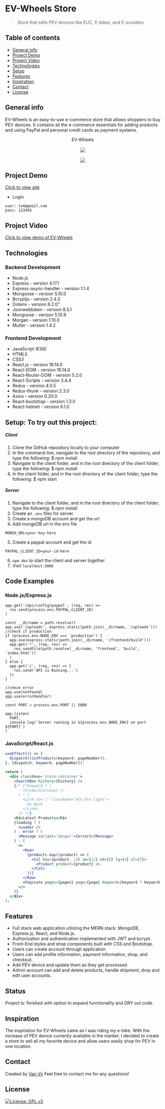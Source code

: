 # EV-Wheels Store

> Store that sells PEV devices like EUC, E-bikes, and E-scooters

## Table of contents

- [General info](#general-info)
- [Project Demo](#project-demo)
- [Project Video](#project-video)
- [Technologies](#technologies)
- [Setup](#setup)
- [Features](#features)
- [Inspiration](#inspiration)
- [Contact](#contact)
- [License](#license)

## General info

EV-Wheels is an easy-to-use e-commerce store that allows shoppers to buy PEV devices. It contains all the e-commerce essentials for adding products and using PayPal and personal credit cards as payment systems.

<div align="center">EV-Wheels </div>
<br/>
<div align="center">
<kbd>
<img src="./frontend/src/assets/screen.png">
</kbd>
</div>

<br/>
<div align="center">
<kbd>
<img src="./frontend/src/assets/screen1.png">
</kbd>
</div>

## Project Demo

[Click to view site](https://ev-wheels.herokuapp.com/)

- Login

```
user: tom@gmail.com
pass: 123456
```

## Project Video

[Click to view demo of EV-Wheels](./frontend/src/assets/demo.gif)

## Technologies

### Backend Development

- Node.js
- Express - version 4.17.1
- Express-async-handler - version 1.1.4
- Mongoose - version 5.10.0
- Bcryptjs - version 2.4.3
- Dotenv - version 8.2.0"
- Jsonwebtoken - version 8.5.1
- Mongoose - version 5.10.9
- Morgan - version 1.10.0
- Multer - version 1.4.2

### Frontend Development

- JavaScript (ES6)
- HTML5
- CSS3
- React.js - version 16.14.0
- React-DOM - version 16.14.0
- React-Router-DOM - version 5.2.0
- React-Scripts - version 3.4.4
- Redux - version 4.0.5
- Redux-thunk - version 2.3.0
- Axios - version 0.20.0
- React-bootstrap - version 1.3.0
- React-helmet - version 6.1.0

## Setup: To try out this project:

##### Client

1. Clone the GitHub repository locally to your computer
1. In the command line, navigate to the root directory of the repository, and type the following:
   $ npm install
1. Navigate to the client folder, and in the root directory of the client folder, type the following:
   $ npm install
1. In the client folder, and in the root directory of the client folder, type the following:
   $ npm start

##### Server

1. Navigate to the client folder, and in the root directory of the client folder, type the following:
   $ npm install
1. Create an `.env` files for server.
1. Create a mongoDB account and get the url
1. Add mongoDB url in the env file

```
MONGO_URL=your-key-here
```

5. Create a paypal account and get the id

```
PAYPAL_CLIENT_ID=your-id-here
```

6. `npm dev` to start the client and server together
7. Visit `localhost:3000`

## Code Examples

### Node.js/Express.js

```Node
app.get('/api/config/paypal', (req, res) =>
  res.send(process.env.PAYPAL_CLIENT_ID)
)

const __dirname = path.resolve()
app.use('/uploads', express.static(path.join(__dirname, '/uploads')))
//check if production
if (process.env.NODE_ENV === 'production') {
  app.use(express.static(path.join(__dirname, '/frontend/build')))
  app.get('*', (req, res) =>
    res.sendFile(path.resolve(__dirname, 'frontend', 'build', 'index.html'))
  )
} else {
  app.get('/', (req, res) => {
    res.send('API is Running...')
  })
}

//check error
app.use(notFound)
app.use(errorHandler)

const PORT = process.env.PORT || 5000

app.listen(
  PORT,
  console.log(`Server running in ${process.env.NODE_ENV} on port ${PORT}`)
)
```

### JavaScript/React.js

```jsx
useEffect(() => {
  dispatch(listProducts(keyword, pageNumber));
}, [dispatch, keyword, pageNumber]);

return (
  <div className='store-container'>
    <SearchBox history={history} />
    {/* {!keyword ? (
        <ProductCarousel />
      ) : (
        <Link to='/' className='btn btn-light'>
          Go Back
        </Link>
      )} */}
    <h1>Latest Products</h1>
    {loading ? (
      <Loader />
    ) : error ? (
      <Message variant='danger'>{error}</Message>
    ) : (
      <>
        <Row>
          {products.map((product) => (
            <Col key={product._id} sm={12} md={6} lg={4} xl={3}>
              <Product product={product} />
            </Col>
          ))}
        </Row>
        <Paginate pages={pages} page={page} keyword={keyword ? keyword : ''} />
      </>
    )}
  </div>
);
```

## Features

- Full stack web application utilizing the MERN stack: MongoDB, Express.js, React, and Node.js.
- Authorization and authentication implemented with JWT and bcrypt.
- Front-End styles and shop components built with CSS and Bootstrap.
- Users can create account through application.
- Users can add profile information, payment information, shop, and checkout.
- Add PEV device and update them as they get processed
- Admin account can add and delete products, handle shipment, drop and edit user accounts.

## Status

Project is: finished with option to expand functionality and DRY out code.

## Inspiration

The inspiration for EV-Wheels came as I was riding my e-bike. With the increase of PEV device currently available in the market. I decided to create a store to sell all my favorite device and allow users easily shop for PEV in one location.

## Contact

Created by [Van Vy](vanby.com)
Feel free to contact me for any questions!

## License

[![License: GPL v3](https://img.shields.io/badge/License-GPLv3-blue.svg)](https://www.gnu.org/licenses/gpl-3.0)
